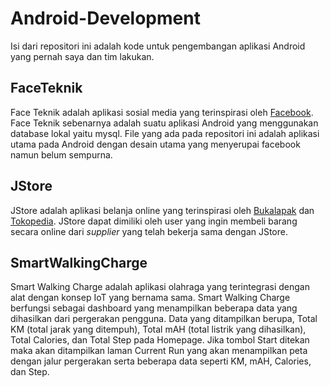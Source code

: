 # Android-Development

Isi dari repositori ini adalah kode untuk pengembangan aplikasi Android yang pernah saya dan tim lakukan.

## FaceTeknik

Face Teknik adalah aplikasi sosial media yang terinspirasi oleh [Facebook](https://id-id.facebook.com/).
Face Teknik sebenarnya adalah suatu aplikasi Android yang menggunakan database lokal yaitu mysql.
File yang ada pada repositori ini adalah aplikasi utama pada Android dengan desain utama yang menyerupai facebook namun belum sempurna.

## JStore

JStore adalah aplikasi belanja online yang terinspirasi oleh [Bukalapak](https://www.bukalapak.com/) dan [Tokopedia](https://www.tokopedia.com/).
JStore dapat dimiliki oleh user yang ingin membeli barang secara online dari *supplier* yang telah bekerja sama dengan JStore.

## SmartWalkingCharge

Smart Walking Charge adalah aplikasi olahraga yang terintegrasi dengan alat dengan konsep IoT yang bernama sama.
Smart Walking Charge berfungsi sebagai dashboard yang menampilkan beberapa data yang dihasilkan dari pergerakan pengguna.
Data yang ditampilkan berupa, Total KM (total jarak yang ditempuh), Total mAH (total listrik yang dihasilkan), Total Calories, dan Total Step pada Homepage. Jika tombol Start ditekan maka akan ditampilkan laman Current Run yang akan menampilkan peta dengan jalur pergerakan serta beberapa data seperti KM, mAH, Calories, dan Step.
